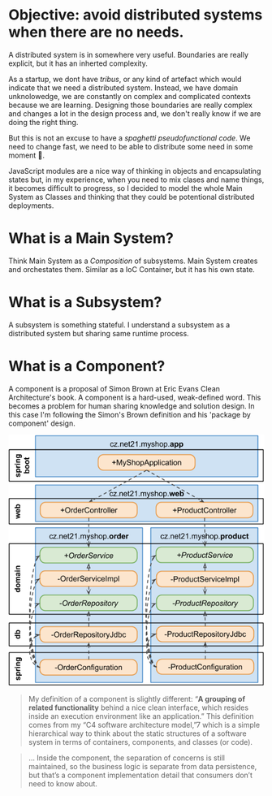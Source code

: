 # Objective: avoid distributed systems when there are no needs.
A distributed system is in somewhere very useful. Boundaries are really explicit, but it has an
inherted complexity.

As a startup, we dont have _tribus_, or any kind of artefact which would indicate that we need
a distributed system. Instead, we have domain unknolowedge, we are constantly on complex and
complicated contexts because we are learning. Designing those boundaries are really complex and
changes a lot in the design process and, we don't really know if we are doing the right thing.

But this is not an excuse to have a _spaghetti pseudofunctional code_. We need to change fast,
we need to be able to distribute some need in some moment 🚀.

JavaScript modules are a nice way of thinking in objects and encapsulating states but, in my
experience, when you need to mix clases and name things, it becomes difficult to progress, so
I decided to model the whole Main System as Classes and thinking that they could be potentional
distributed deployments.

# What is a Main System?
Think Main System as a *Composition* of subsystems. Main System creates and orchestates them.
Similar as a IoC Container, but it has his own state.

# What is a Subsystem?
A subsystem is something stateful. I understand a subsystem as a distributed system but sharing
same runtime process.

# What is a Component?
A component is a proposal of Simon Brown at Eric Evans Clean Architecture's book. A component
is a hard-used, weak-defined word. This becomes a problem for human sharing knowledge and solution
design. In this case I'm following the Simon's Brown definition and his 'package by component' design.

![](https://raw.githubusercontent.com/ttulka/blog-assets/master/Package-by-component-with-clean-modules.png)

> My definition of a component is slightly different: “**A grouping of related
functionality** behind a nice clean interface, which resides inside an execution
environment like an application.” This definition comes from my “C4 software
architecture model,”7 which is a simple hierarchical way to think about the static
structures of a software system in terms of containers, components, and classes (or
code).

> ... Inside the component, the separation of concerns is still
maintained, so the business logic is separate from data persistence, but that’s a
component implementation detail that consumers don’t need to know about.


